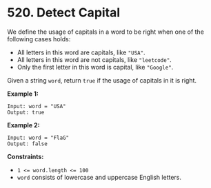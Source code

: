 # 520. Detect Capital
We define the usage of capitals in a word to be right when one of the following cases holds:  
- All letters in this word are capitals, like `"USA"`.  
- All letters in this word are not capitals, like `"leetcode"`.  
- Only the first letter in this word is capital, like `"Google"`.  

Given a string `word`, return `true` if the usage of capitals in it is right.

**Example 1:**
```
Input: word = "USA"
Output: true
```

**Example 2:**
```
Input: word = "FlaG"
Output: false
```  

**Constraints:**
- `1 <= word.length <= 100`
- `word` consists of lowercase and uppercase English letters.
